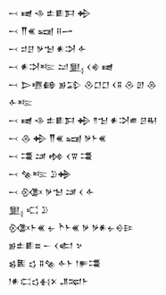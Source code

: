 <div class='block'>
<div class='line'>𒁁 𒉠 𒈾 𒉺𒀾𒁕 𒄈</div>
<div class='line'>𒁁 𒐖𒌍 𒍢 𒍝𒅂</div>
<div class='line'>𒁁 𒄑𒆪 𒃻𒈠 𒀭𒋫 𒅆</div>
<div class='line'>𒁁 𒀭𒋫𒌈 𒁺𒅅 𒌋𒄯 𒉠</div>
<div class='line'>𒁁 𒆕𒍠𒂵 𒂊𒁉 𒊮𒆸𒆸 𒌋𒐉 𒊮 𒇻 𒁲</div>
<div class='line'>𒅆𒌈</div>
<div class='line'>𒁁 𒉠 𒈾 𒉺𒀾𒁕 𒄈 𒈫𒈠 𒀭𒋫𒌑 𒆪𒊑</div>
<div class='line'>𒁁 𒁲 𒄈 𒐖𒌍 𒍢 𒃻𒈨𒌍</div>
<div class='line'>𒁁 𒃮 𒁼 𒂔 𒌋𒐊 𒃮</div>
<div class='line'>𒁁 𒆚𒌈 𒊒𒄉</div>
<div class='line'>𒁁 𒍜 𒃻𒈠 𒁼 𒌋 𒅆</div>
<div class='line'>𒅅 𒄣 𒊒</div>
<div class='line'>𒍜𒈨𒌍 𒉡 𒋻𒈨𒌍 𒃻 𒃻𒀭𒉡𒀪𒄿</div>
<div class='line'>𒂊𒉺𒀾𒊺 𒀸 𒌋𒅗 𒆳</div>
<div class='line'>𒌗𒍩 𒌓 𒐉𒆚 𒅆𒈨 𒁹𒊓𒃮</div>
<div class='line'>𒁹𒀭𒀫𒌓𒈬𒉽 𒂗𒉈𒈨</div>
</div>